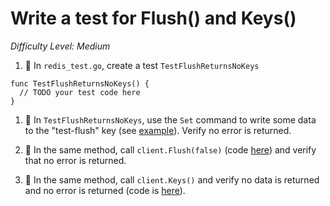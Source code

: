 # Write a test for Flush() and Keys()

*Difficulty Level: Medium*

1. :star2:  In `redis_test.go`, create a test `TestFlushReturnsNoKeys` 

```
func TestFlushReturnsNoKeys() {
  // TODO your test code here  
}
```

1. :star2: In `TestFlushReturnsNoKeys`, use the `Set` command to write some data to the "test-flush" key (see [example](https://github.com/hoisie/redis/blob/master/redis_test.go#L33-L37)). Verify no error is returned.

1. :star2: In the same method, call `client.Flush(false)` (code [here](https://github.com/hoisie/redis/blob/master/redis.go#L458-L470)) and verify that no error is returned. 

1. :star2: In the same method, call `client.Keys()` and verify no data is returned and no error is returned (code is [here](https://github.com/hoisie/redis/blob/master/redis.go#L374-L394)). 
